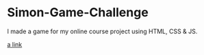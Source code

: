 # Simon-Game-Challenge
I  made a game for my online course project using HTML, CSS &amp; JS.


[a link](https://simon-game-challenge-rsvo.onrender.com)
